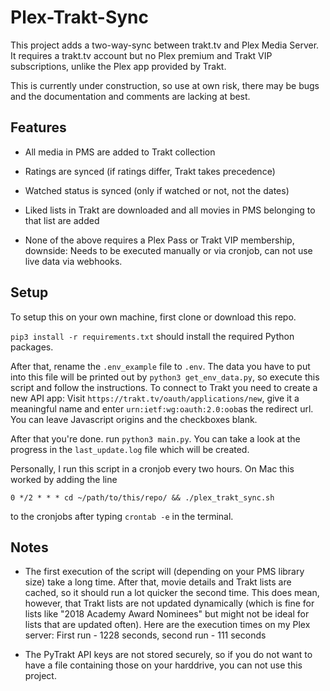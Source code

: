 # Plex-Trakt-Sync
This project adds a two-way-sync between trakt.tv and Plex Media Server. It requires a trakt.tv account but no Plex premium and Trakt VIP subscriptions, unlike the Plex app provided by Trakt.

This is currently under construction, so use at own risk, there may be bugs and the documentation and comments are lacking at best.

## Features

 - All media in PMS are added to Trakt collection

 - Ratings are synced (if ratings differ, Trakt takes precedence)

 - Watched status is synced (only if watched or not, not the dates)

 - Liked lists in Trakt are downloaded and all movies in PMS belonging to that list are added

 - None of the above requires a Plex Pass or Trakt VIP membership, downside: Needs to be executed manually or via cronjob, can not use live data via webhooks.

## Setup
To setup this on your own machine, first clone or download this repo.

`pip3 install -r requirements.txt` should install the required Python packages.

After that, rename the `.env_example` file to `.env`. The data you have to put into this file will be printed out by `python3 get_env_data.py`, so execute this script and follow the instructions. To connect to Trakt you need to create a new API app: Visit `https://trakt.tv/oauth/applications/new`, give it a meaningful name and enter `urn:ietf:wg:oauth:2.0:oob`as the redirect url. You can leave Javascript origins and the checkboxes blank.

After that you're done. run `python3 main.py`. You can take a look at the progress in the `last_update.log` file which will be created. 

Personally, I run this script in a cronjob every two hours. On Mac this worked by adding the line

`0 */2 * * * cd ~/path/to/this/repo/ && ./plex_trakt_sync.sh`

to the cronjobs after typing `crontab -e` in the terminal.

## Notes

 - The first execution of the script will (depending on your PMS library size) take a long time. After that, movie details and Trakt lists are cached, so it should run a lot quicker the second time. This does mean, however, that Trakt lists are not updated dynamically (which is fine for lists like "2018 Academy Award Nominees" but might not be ideal for lists that are updated often). Here are the execution times on my Plex server: First run - 1228 seconds, second run - 111 seconds

 - The PyTrakt API keys are not stored securely, so if you do not want to have a file containing those on your harddrive, you can not use this project.